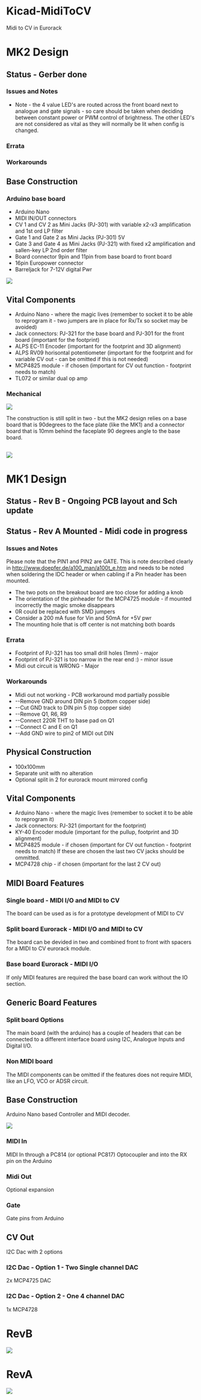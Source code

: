 # Kicad-MidiToCV
Midi to CV in Eurorack 


# MK2 Design
## Status - Gerber done
### Issues and Notes
 * Note - the 4 value LED's are routed across the front board next to analogue and gate signals - so care should be taken when deciding between constant power or PWM control of brightness. The other LED's are not considered as vital as they will normally be lit when config is changed.
### Errata
### Workarounds

## Base Construction
### Arduino base board 
 - Arduino Nano
 - MIDI IN/OUT connectors
 - CV 1 and CV 2 as Mini Jacks (PJ-301) with variable x2-x3 amplification and 1st ord LP filter
 - Gate 1 and Gate 2 as Mini Jacks (PJ-301) 5V
 - Gate 3 and Gate 4 as Mini Jacks (PJ-321) with fixed x2 amplification and sallen-key LP 2nd order filter
 - Board connector 9pin and 11pin from base board to front board
 - 16pin Europower connector
 - Barreljack for 7-12V digital Pwr
 
![](KicadJE-MIDI2CV-MK2-RevA-Top3D.png)


## Vital Components
 - Arduino Nano - where the magic lives (remember to socket it to be able to reprogram it - two jumpers are in place for Rx/Tx so socket may be avoided)
 - Jack connectors: PJ-321 for the base board and PJ-301 for the front board (important for the footprint)
 - ALPS EC-11 Encoder (important for the footprint and 3D alignment)
 - ALPS RV09 horisontal potentiometer (important for the footprint and for variable CV out - can be omitted if this is not needed)
 - MCP4825 module - if chosen (important for CV out function - footprint needs to match)
 - TL072 or similar dual op amp
 
### Mechanical
![](MIDI2CV.png)

The construction is still split in two - but the MK2 design relies on a base board that is 90degrees to the face plate (like the MK1) and a connector board that is 10mm behind the faceplate 90 degrees angle to the base board.

![](MIDI2CV%20MK2%20Module%20(1).png)
-----------------------------------------------------

# MK1 Design
## Status - Rev B - Ongoing PCB layout and Sch update

## Status - Rev A Mounted - Midi code in progress
### Issues and Notes
Please note that the PIN1 and PIN2 are GATE. This is note described clearly in http://www.doepfer.de/a100_man/a100t_e.htm and needs to be noted when soldering the IDC header or when cabling if a Pin header has been mounted.
 * The two pots on the breakout board are too close for adding a knob
 * The orientation of the pinheader for the MCP4725 module - if mounted incorrectly the magic smoke disappears
 * 0R could be replaced with SMD jumpers
 * Consider a 200 mA fuse for Vin and 50mA for +5V pwr
 * The mounting hole that is off center is not matching both boards
### Errata
 * Footprint of PJ-321 has too small drill holes (1mm) - major
 * Footprint of PJ-321 is too narrow in the rear end :) - minor issue
 * Midi out circuit is WRONG - Major
### Workarounds
* Midi out not working - PCB workaround mod partially possible  
 * --Remove GND around DIN pin 5 (bottom copper side)
 * --Cut GND track to DIN pin 5 (top copper side)
 * --Remove Q1, R6, R9
 * --Connect 220R THT to base pad on Q1
 * --Connect C and E on Q1
 * --Add GND wire to pin2 of MIDI out DIN
## Physical Construction
 - 100x100mm
 - Separate unit with no alteration
 - Optional split in 2 for eurorack mount mirrored config

## Vital Components
 - Arduino Nano - where the magic lives (remember to socket it to be able to reprogram it)
 - Jack connectors: PJ-321 (important for the footprint)
 - KY-40 Encoder module (important for the pullup, footprint and 3D alignment)
 - MCP4825 module - if chosen (important for CV out function - footprint needs to match)
 If these are chosen the last two CV jacks should be ommitted.
 - MCP4728 chip - if chosen (important for the last 2 CV out)

## MIDI Board Features
### Single board - MIDI I/O and MIDI to CV
The board can be used as is for a prototype development of MIDI to CV
### Split board Eurorack - MIDI I/O and MIDI to CV
The board can be devided in two and combined front to front with spacers for a MIDI to CV eurorack module.
### Base board Eurorack - MIDI I/O
If only MIDI features are required the base board can work without the IO section.

## Generic Board Features
### Split board Options
The main board (with the arduino) has a couple of headers that can be connected to a different interface board using I2C, Analogue Inputs and Digital I/O.
### Non MIDI board
The MIDI components can be omitted if the features does not require MIDI, like an LFO, VCO or ADSR circuit.

## Base Construction
Arduino Nano based Controller and MIDI decoder.

![](MIDI2CV_sch_RevA.png)
### MIDI In
MIDI In through a PC814 (or optional PC817) Optocoupler and into the RX pin on the Arduino

### Midi Out
Optional expansion

### Gate
Gate pins from Arduino

## CV Out
I2C Dac with 2 options
### I2C Dac - Option 1 - Two Single channel DAC
2x MCP4725 DAC 
### I2C Dac - Option 2 - One 4 channel DAC
1x MCP4728

# RevB
![](Kicad-Midi2CV-RevB_Top3D_1.png)
# RevA
![](Kicad-Midi2CV-RevA_Top3D_3.png)
